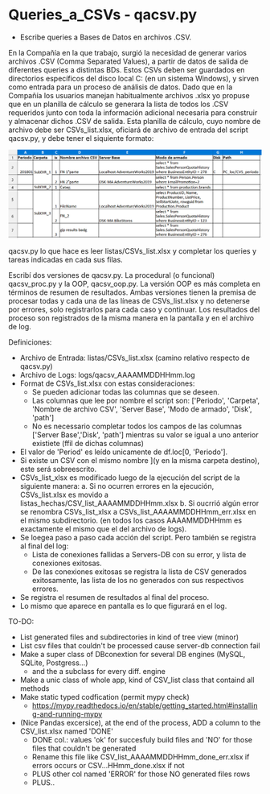 # Queries_a_CSVs - qacsv.py
- Escribe queries a Bases de Datos en archivos .CSV.

En la Compañía en la que trabajo, surgió la necesidad de generar varios archivos .CSV 
(Comma Separated Values), a partir de datos de salida de diferentes queries a distintas
 BDs.
Estos CSVs deben ser guardados en directorios específicos del disco local C: (en un
sistema Windows), y sirven como entrada para un proceso de análisis de datos.
Dado que en la Compañía los usuarios manejan habitualmente archivos .xlsx yo
propuse que en un planilla de cálculo se generara la lista de todos los .CSV requeridos
junto con toda la información adicional necesaria para construir y almacenar dichos 
.CSV de salida.
Esta planilla de cálculo, cuyo nombre de archivo debe ser CSVs_list.xlsx, oficiará de
archivo de entrada del script qacsv.py, y debe tener el siquiente formato:

![image](CSVs_list_xlsx.png)

qacsv.py lo que hace es leer listas/CSVs_list.xlsx y completar los queries y 
tareas indicadas en cada sus filas.

Escribí dos versiones de qacsv.py. La procedural (o funcional) qacsv_proc.py y la OOP, qacsv_oop.py.
La versión OOP es más completa en términos de resumen de resultados.
Ambas versiones tienen la premisa de procesar todas y cada una de las líneas de CSVs_list.xlsx
y no detenerse por errores, solo registrarlos para cada caso y continuar.
Los resultados del proceso son registrados de la misma manera en la pantalla y en el archivo de log.

Definiciones:
- Archivo de Entrada: listas/CSVs_list.xlsx (camino relativo respecto de qacsv.py)
- Archivo de Logs: logs/qacsv_AAAAMMDDHHmm.log
- Format de CSVs_list.xlsx con estas consideraciones:
	- Se pueden adicionar todas las columnas que se deseen.
	- Las columnas que lee por nombre el script son: ['Periodo', 'Carpeta', 'Nombre de archivo CSV', 'Server Base', 'Modo de armado', 'Disk', 'path']
	- No es necessario completar todos los campos de las columnas ['Server Base','Disk', 'path']
		mientras su valor se igual a uno anterior existiete (ffil de dichas columnas)
- El valor de 'Period' es leído unicamente de df.loc[0, 'Periodo'].
- Si existe un CSV con el mismo nombre ](y en la misma carpeta destino), este será sobreescrito.
- CSVs_list_xlsx es modificado luego de la ejecución del script de la siguiente manera:
	a. Si no ocurren errores en la ejecución,  CSVs_list.xlsx es movido a listas_hechas/CSV_list_AAAAMMDDHHmm.xlsx
	b. Si oucrrió algún error se renombra CSVs_list_xlsx a CSVs_list_AAAAMMDDHHmm_err.xlsx en el mismo subdirectorio.
	(en todos los casos AAAAMMDDHHmm es exactamente el mismo que el del archivo de logs).
- Se loegea paso a paso cada acción del script. Pero también se registra al final del log:
	- Lista de conexiones fallidas a Servers-DB con su error, y lista de conexiones exitosas.
	- De las conexiones exitosas se registra la lista de CSV generados exitosamente, las lista de los no generados
	con sus respectivos errores.
- Se registra el resumen de resultados al final del proceso.
- Lo mismo que aparece en pantalla es lo que figurará en el log.


TO-DO:
- List generated files and subdirectories in kind of tree view (minor)
- List csv files that couldn't be processed cause server-db connection fail
- Make a super class of DBconextion for several DB engines (MySQL, SQLite, Postgress...)
	- and the a subclass for every diff. engine
- Make a unic class of whole app, kind of CSV_list class that containd all methods
- Make static typed codfication (permit mypy check)
	- https://mypy.readthedocs.io/en/stable/getting_started.html#installing-and-running-mypy
- (Nice Pandas excersice), at the end of the process, ADD a column to the CSV_list.xlsx named 'DONE'
	- DONE col.: values 'ok' for succesfuly build files and 'NO' for those files that couldn't be generated
	- Rename this file like CSV_list_AAAAMMDDHHmm_done_err.xlsx if errors occurs or CSV...HHmm_done.xlsx if not
	- PLUS other col named 'ERROR' for those NO generated files rows
	- PLUS..



